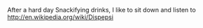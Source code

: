 After a hard day Snackifying drinks, I like to sit down and listen to http://en.wikipedia.org/wiki/Dispepsi